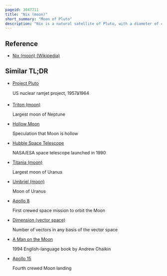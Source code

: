 ```yaml
---
pageid: 3047711
title: "Nix (moon)"
short_summary: "Moon of Pluto"
description: "Nix is a natural satellite of Pluto, with a diameter of 49. 8 km across its longest dimension. On 15 may 2005 it was discovered by Astronomers using the hubble Space Telescope with Pluto's Outermost Moon hydra it was named after nyx the greek Goddess of the Night. Nix is the third Moon of Pluto by Distance, orbiting between the Moons Styx and Kerberos."
---
```


## Reference

- [Nix (moon) (Wikipedia)](https://en.wikipedia.org/?curid=3047711)

## Similar TL;DR

- [Project Pluto](/tldr/en/project-pluto)

  US nuclear ramjet project, 1957â1964

- [Triton (moon)](/tldr/en/triton-moon)

  Largest moon of Neptune

- [Hollow Moon](/tldr/en/hollow-moon)

  Speculation that Moon is hollow

- [Hubble Space Telescope](/tldr/en/hubble-space-telescope)

  NASA/ESA space telescope launched in 1990

- [Titania (moon)](/tldr/en/titania-moon)

  Largest moon of Uranus

- [Umbriel (moon)](/tldr/en/umbriel-moon)

  Moon of Uranus

- [Apollo 8](/tldr/en/apollo-8)

  First crewed space mission to orbit the Moon

- [Dimension (vector space)](/tldr/en/dimension-vector-space)

  Number of vectors in any basis of the vector space

- [A Man on the Moon](/tldr/en/a-man-on-the-moon)

  1994 English-language book by Andrew Chaikin

- [Apollo 15](/tldr/en/apollo-15)

  Fourth crewed Moon landing
